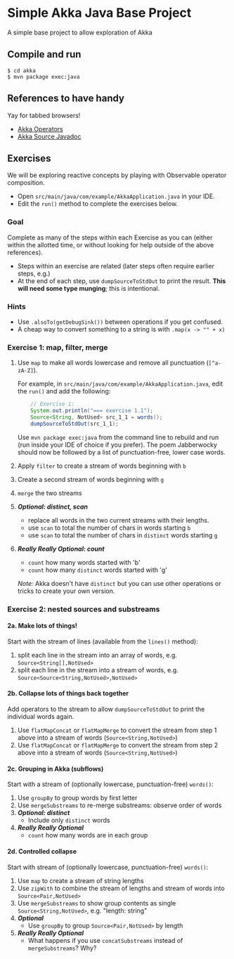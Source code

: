 # Simple Akka Java Base Project

A simple base project to allow exploration of Akka

## Compile and run

```console
$ cd akka
$ mvn package exec:java
```

## References to have handy

Yay for tabbed browsers!

* [Akka Operators](https://doc.akka.io/docs/akka/2.5/stream/operators/index.html)
* [Akka Source Javadoc](https://doc.akka.io/japi/akka/current/akka/stream/javadsl/Source.html)

## Exercises

We will be exploring reactive concepts by playing with Observable operator composition.

* Open `src/main/java/com/example/AkkaApplication.java` in your IDE.
* Edit the `run()` method to complete the exercises below.

### Goal

Complete as many of the steps within each Exercise as you can (either within the allotted time, or without looking for help outside of the above references).

* Steps within an exercise are related (later steps often require earlier steps, e.g.)
* At the end of each step, use `dumpSourceToStdOut` to print the result.
**This will need some type munging**; this is intentional.

### Hints

* Use `.alsoTo(getDebugSink())` between operations if you get confused.
* A cheap way to convert something to a string is with `.map(x -> "" + x)`

### Exercise 1: map, filter, merge

1. Use `map` to make all words lowercase and remove all punctuation (`[^a-zA-Z]`).

    For example, in `src/main/java/com/example/AkkaApplication.java`, edit the `run()` and add the following:

    ```java
        // Exercise 1:
        System.out.println("=== exercise 1.1");
        Source<String, NotUsed> src_1_1 = words();
        dumpSourceToStdOut(src_1_1);
    ```

    Use `mvn package exec:java` from the command line to rebuild and run (run inside your IDE of choice if you prefer). The poem Jabberwocky should now be followed by a list of punctuation-free, lower case words.

2. Apply `filter` to create a stream of words beginning with `b`
3. Create a second stream of words beginning with `g`
4. `merge` the two streams
5. ***Optional: distinct, scan***
    * replace all words in the two current streams with their lengths.
    * use `scan` to total the number of chars in words starting `b`
    * use `scan` to total the number of chars in `distinct` words starting `g`
6. ***Really Really Optional: count***
    * `count` how many words started with 'b'
    * `count` how many `distinct` words started with 'g'

    *Note:* Akka doesn't have `distinct` but you can use other operations or tricks to create your own version.

### Exercise 2: nested sources and substreams

#### 2a. Make lots of things!

Start with the stream of lines (available from the `lines()` method):

1. split each line in the stream into an array of words, e.g.  `Source<String[],NotUsed>`
2. split each line in the stream into a stream of words, e.g. `Source<Source<String,NotUsed>,NotUsed>`

#### 2b. Collapse lots of things back together

Add operators to the stream to allow `dumpSourceToStdOut` to print the individual words again.

1. Use `flatMapConcat` or `flatMapMerge` to convert the stream from step 1 above into a stream of words (`Source<String,NotUsed>`)
2. Use `flatMapConcat` or `flatMapMerge` to convert the stream from step 2 above into a stream of words (`Source<String,NotUsed>`)

#### 2c. Grouping in Akka (subflows)

Start with a stream of (optionally lowercase, punctuation-free) `words()`:

1. Use `groupBy` to group words by first letter
2. Use `mergeSubstreams` to re-merge substreams: observe order of words
3. ***Optional: distinct***
    * Include only `distinct` words
4. ***Really Really Optional***
    * `count` how many words are in each group

#### 2d. Controlled collapse

Start with stream of (optionally lowercase, punctuation-free) `words()`:

1. Use `map` to create a stream of string lengths
2. Use `zipWith` to combine the stream of lengths and stream of words into `Source<Pair,NotUsed>`
3. Use `mergeSubstreams` to show group contents as single `Source<String,NotUsed>`, e.g. "length: string"
4. ***Optional***
    * Use `groupBy` to group `Source<Pair,NotUsed>` by length
5. ***Really Really Optional***
    * What happens if you use `concatSubstreams` instead of `mergeSubstreams`? Why?
